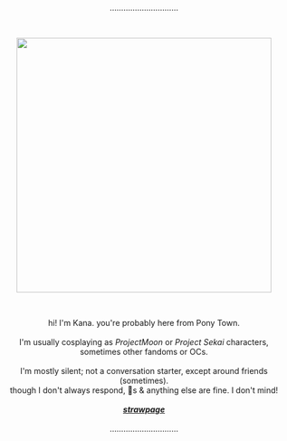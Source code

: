 <p align="center">
  …………………………
</p> <br>
<p align="center">
  <img src="https://github.com/user-attachments/assets/72700f13-7100-4e0c-ad02-4c9dfed4af33" align="center" width="450" />
</p>
<br>

<p align="center">
  hi! I'm Kana. you're probably here from Pony Town. <br><br>
  I'm usually cosplaying as <i>ProjectMoon</i> or <i>Project Sekai</i> characters, sometimes other fandoms or OCs. <br><br>
  I'm mostly silent; not a conversation starter, except around friends (sometimes). <br>
  though I don't always respond, 👑s & anything else are fine. I don't mind! <br><br>
  <a href="https://kanatsuki.straw.page/"><b><i>strawpage</i></b></a><br><br>
  …………………………
</p>

<!--- <p align="left">
$${\color{red}"amogus"}$$
</p>

✨ Special ✨ repository because its `README.md` (this file) appears on your GitHub profile.
You can click the Preview link to take a look at your changes.
--->

